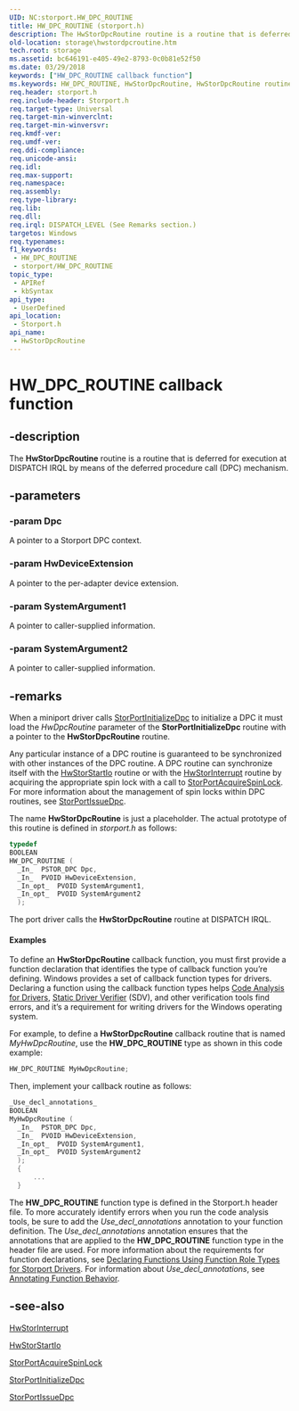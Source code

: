 ```yaml
---
UID: NC:storport.HW_DPC_ROUTINE
title: HW_DPC_ROUTINE (storport.h)
description: The HwStorDpcRoutine routine is a routine that is deferred for execution at DISPATCH IRQL by means of the deferred procedure call (DPC) mechanism.
old-location: storage\hwstordpcroutine.htm
tech.root: storage
ms.assetid: bc646191-e405-49e2-8793-0c0b81e52f50
ms.date: 03/29/2018
keywords: ["HW_DPC_ROUTINE callback function"]
ms.keywords: HW_DPC_ROUTINE, HwStorDpcRoutine, HwStorDpcRoutine routine [Storage Devices], storage.hwstordpcroutine, stormini_593e93b3-e078-48a4-b192-75cc161686bb.xml, storport/HwStorDpcRoutine
req.header: storport.h
req.include-header: Storport.h
req.target-type: Universal
req.target-min-winverclnt: 
req.target-min-winversvr: 
req.kmdf-ver: 
req.umdf-ver: 
req.ddi-compliance: 
req.unicode-ansi: 
req.idl: 
req.max-support: 
req.namespace: 
req.assembly: 
req.type-library: 
req.lib: 
req.dll: 
req.irql: DISPATCH_LEVEL (See Remarks section.)
targetos: Windows
req.typenames: 
f1_keywords:
 - HW_DPC_ROUTINE
 - storport/HW_DPC_ROUTINE
topic_type:
 - APIRef
 - kbSyntax
api_type:
 - UserDefined
api_location:
 - Storport.h
api_name:
 - HwStorDpcRoutine
---
```


# HW_DPC_ROUTINE callback function


## -description

The <b>HwStorDpcRoutine</b> routine is a routine that is deferred for execution at DISPATCH IRQL by means of the deferred procedure call (DPC) mechanism.

## -parameters

### -param Dpc

A pointer to a Storport DPC  context.

### -param HwDeviceExtension

A pointer to the per-adapter device extension.

### -param SystemArgument1

A pointer to caller-supplied information.

### -param SystemArgument2

A pointer to caller-supplied information.

## -remarks

When a miniport driver calls <a href="https://docs.microsoft.com/windows-hardware/drivers/ddi/storport/nf-storport-storportinitializedpc">StorPortInitializeDpc</a> to initialize a DPC it must load the <i>HwDpcRoutine</i>  parameter of the <b>StorPortInitializeDpc</b> routine with a pointer to the <b>HwStorDpcRoutine</b> routine. 

Any particular instance of a DPC routine is guaranteed to be synchronized with other instances of the DPC routine. A DPC routine can synchronize itself with the <a href="https://docs.microsoft.com/windows-hardware/drivers/ddi/storport/nc-storport-hw_startio">HwStorStartIo</a> routine or with the <a href="https://docs.microsoft.com/windows-hardware/drivers/ddi/storport/nc-storport-hw_interrupt">HwStorInterrupt</a> routine by acquiring the appropriate spin lock with a call to <a href="https://docs.microsoft.com/windows-hardware/drivers/ddi/storport/nf-storport-storportacquirespinlock">StorPortAcquireSpinLock</a>. For more information about the management of spin locks within DPC routines, see <a href="https://docs.microsoft.com/windows-hardware/drivers/ddi/storport/nf-storport-storportissuedpc">StorPortIssueDpc</a>. 

The name <b>HwStorDpcRoutine</b> is just a placeholder. The actual prototype of this routine is defined in <i>storport.h</i> as follows:


```cpp
typedef
BOOLEAN
HW_DPC_ROUTINE (
  _In_  PSTOR_DPC Dpc,
  _In_  PVOID HwDeviceExtension,
  _In_opt_  PVOID SystemArgument1,
  _In_opt_  PVOID SystemArgument2
  );
```

The port driver calls the <b>HwStorDpcRoutine</b> routine at DISPATCH IRQL.


#### Examples

To define an <b>HwStorDpcRoutine</b> callback function, you must first provide a function declaration that identifies the type of callback function you’re defining. Windows provides a set of callback function types for drivers. Declaring a function using the callback function types helps <a href="https://docs.microsoft.com/windows-hardware/drivers/devtest/code-analysis-for-drivers">Code Analysis for Drivers</a>, <a href="https://docs.microsoft.com/windows-hardware/drivers/devtest/static-driver-verifier">Static Driver Verifier</a> (SDV), and other verification tools find errors, and it’s a requirement for writing drivers for the Windows operating system.

 For example, to define a <b>HwStorDpcRoutine</b> callback routine that is named <i>MyHwDpcRoutine</i>, use the <b>HW_DPC_ROUTINE</b> type as shown in this code example:


```cpp
HW_DPC_ROUTINE MyHwDpcRoutine;
```

Then, implement your callback routine as follows:


```cpp
_Use_decl_annotations_
BOOLEAN
MyHwDpcRoutine (
  _In_  PSTOR_DPC Dpc,
  _In_  PVOID HwDeviceExtension,
  _In_opt_  PVOID SystemArgument1,
  _In_opt_  PVOID SystemArgument2
  );
  {
      ...
  }
```

The <b>HW_DPC_ROUTINE</b> function type is defined in the Storport.h header file. To more accurately identify errors when you run the code analysis tools, be sure to add the _Use_decl_annotations_ annotation to your function definition. The _Use_decl_annotations_ annotation ensures that the annotations that are applied to the <b>HW_DPC_ROUTINE</b> function type in the header file are used. For more information about the requirements for function declarations, see <a href="https://docs.microsoft.com/windows-hardware/drivers/devtest/declaring-functions-by-using-function-role-types-for-storport-drivers">Declaring Functions Using Function Role Types for Storport Drivers</a>. For information about _Use_decl_annotations_, see <a href="https://docs.microsoft.com/visualstudio/code-quality/annotating-function-behavior?view=vs-2015">Annotating Function Behavior</a>.

## -see-also

<a href="https://docs.microsoft.com/windows-hardware/drivers/ddi/storport/nc-storport-hw_interrupt">HwStorInterrupt</a>



<a href="https://docs.microsoft.com/windows-hardware/drivers/ddi/storport/nc-storport-hw_startio">HwStorStartIo</a>



<a href="https://docs.microsoft.com/windows-hardware/drivers/ddi/storport/nf-storport-storportacquirespinlock">StorPortAcquireSpinLock</a>



<a href="https://docs.microsoft.com/windows-hardware/drivers/ddi/storport/nf-storport-storportinitializedpc">StorPortInitializeDpc</a>



<a href="https://docs.microsoft.com/windows-hardware/drivers/ddi/storport/nf-storport-storportissuedpc">StorPortIssueDpc</a>

